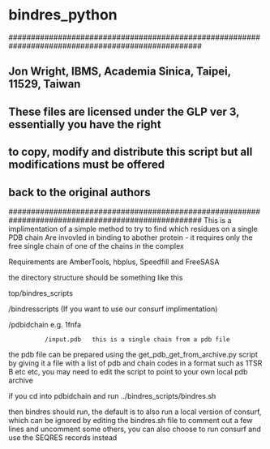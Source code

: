 # bindres_python
###################################################################################################
## Jon Wright, IBMS, Academia Sinica, Taipei, 11529, Taiwan
## These files are licensed under the GLP ver 3, essentially you have the right
## to copy, modify and distribute this script but all modifications must be offered
## back to the original authors
###################################################################################################
This is a implimentation of a simple method to try to find which residues on a single PDB chain 
Are invovled in binding to abother protein - it requires only the free single chain of one of the 
chains in the complex

Requirements are AmberTools, hbplus, Speedfill and FreeSASA

the directory structure should be something like this

top/bindres_scripts

   /bindresscripts (If you want to use our consurf implimentation)

   /pdbidchain    e.g. 1fnfa

              /input.pdb   this is a single chain from a pdb file

the pdb file can be prepared using the get_pdb_get_from_archive.py script by giving it a file with a list of pdb and chain codes in a format such as 1TSR B etc etc, you may need to edit the script to point to your own local pdb archive


if you cd into pdbidchain and run
        ../bindres_scripts/bindres.sh

then bindres should run, the default is to also run a local version of consurf,  which can be ignored by editing the bindres.sh file to comment out a few lines and uncomment some others, you can also choose to run consurf and use the SEQRES records instead
